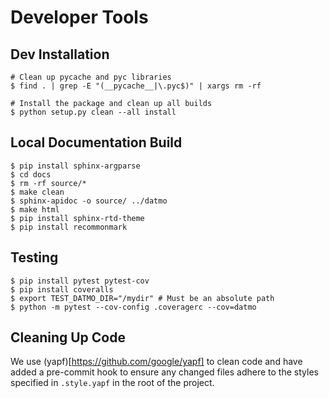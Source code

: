 # Developer Tools

## Dev Installation
```
# Clean up pycache and pyc libraries
$ find . | grep -E "(__pycache__|\.pyc$)" | xargs rm -rf

# Install the package and clean up all builds
$ python setup.py clean --all install
```

## Local Documentation Build
```
$ pip install sphinx-argparse
$ cd docs
$ rm -rf source/*
$ make clean
$ sphinx-apidoc -o source/ ../datmo
$ make html
$ pip install sphinx-rtd-theme
$ pip install recommonmark
```

## Testing
```
$ pip install pytest pytest-cov
$ pip install coveralls
$ export TEST_DATMO_DIR="/mydir" # Must be an absolute path
$ python -m pytest --cov-config .coveragerc --cov=datmo
```

## Cleaning Up Code
We use (yapf)[https://github.com/google/yapf] to clean code and have added a pre-commit hook to
ensure any changed files adhere to the styles specified in `.style.yapf` in the root of the project. 